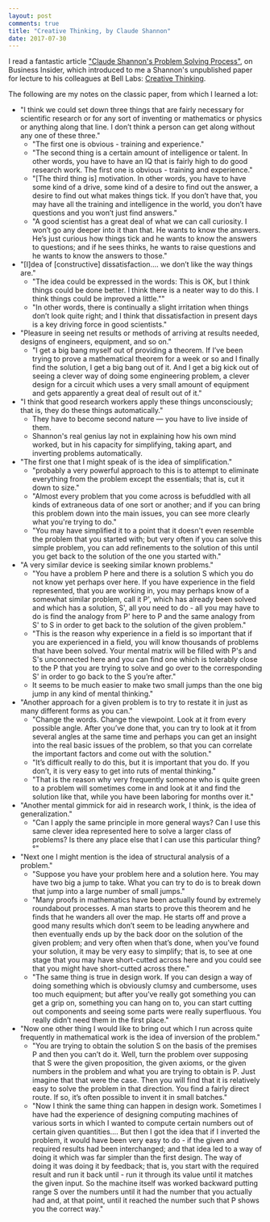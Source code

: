 ```yaml
---
layout: post
comments: true
title: "Creative Thinking, by Claude Shannon"
date: 2017-07-30
---
```


I read a fantastic article ["Claude Shannon's Problem Solving Process"](http://www.businessinsider.com/engineer-claude-shannon-problem-solving-process-2017-7), on Business Insider, which introduced to me a Shannon's unpublished paper for lecture to his colleagues at Bell Labs: [Creative Thinking](http://www1.ece.neu.edu/~naderi/Claude%20Shannon.html). 

The following are my notes on the classic paper, from which I learned a lot:

- "I think we could set down three things that are fairly necessary for scientific research or for any sort of inventing or mathematics or physics or anything along that line. I don’t think a person can get along without any one of these three."
  * "The first one is obvious - training and experience."
  * "The second thing is a certain amount of intelligence or talent. In other words, you have to have an IQ that is fairly high to do good research work.
  The first one is obvious - training and experience."
  * "[The third thing is] motivation. In other words, you have to have some kind of a drive, some kind of a desire to find out the answer, a desire to find out what makes things tick. If you don’t have that, you may have all the training and intelligence in the world, you don’t have questions and you won’t just find answers."
  * "A good scientist has a great deal of what we can call curiosity. I won’t go any deeper into it than that. He wants to know the answers. He’s just curious how things tick and he wants to know the answers to questions; and if he sees thinks, he wants to raise questions and he wants to know the answers to those."
- "[I]dea of [constructive] dissatisfaction.... we don’t like the way things are."
  * "The idea could be expressed in the words: This is OK, but I think things could be done better. I think there is a neater way to do this. I think things could be improved a little."" 
  * "In other words, there is continually a slight irritation when things don’t look quite right; and I think that dissatisfaction in present days is a key driving force in good scientists."
- "Pleasure in seeing net results or methods of arriving at results needed, designs of engineers, equipment, and so on."
  * "I get a big bang myself out of providing a theorem. If I’ve been trying to prove a mathematical theorem for a week or so and I finally find the solution, I get a big bang out of it. And I get a big kick out of seeing a clever way of doing some engineering problem, a clever design for a circuit which uses a very small amount of equipment and gets apparently a great deal of result out of it."
- "I think that good research workers apply these things unconsciously; that is, they do these things automatically."
  * They have to become second nature — you have to live inside of them. 
  * Shannon's real genius lay not in explaining how his own mind worked, but in his capacity for simplifying, taking apart, and inverting problems automatically.
- "The first one that I might speak of is the idea of simplification."
  * "probably a very powerful approach to this is to attempt to eliminate everything from the problem except the essentials; that is, cut it down to size."
  * "Almost every problem that you come across is befuddled with all kinds of extraneous data of one sort or another; and if you can bring this problem down into the main issues, you can see more clearly what you're trying to do."
  * "You may have simplified it to a point that it doesn't even resemble the problem that you started with; but very often if you can solve this simple problem, you can add refinements to the solution of this until you get back to the solution of the one you started with."
- "A very similar device is seeking similar known problems."
  * "You have a problem P here and there is a solution S which you do not know yet perhaps over here. If you have experience in the field represented, that you are working in, you may perhaps know of a somewhat similar problem, call it P', which has already been solved and which has a solution, S', all you need to do - all you may have to do is find the analogy from P' here to P and the same analogy from S' to S in order to get back to the solution of the given problem."
  * "This is the reason why experience in a field is so important that if you are experienced in a field, you will know thousands of problems that have been solved. Your mental matrix will be filled with P's and S's unconnected here and you can find one which is tolerably close to the P that you are trying to solve and go over to the corresponding S' in order to go back to the S you’re after."
  * It seems to be much easier to make two small jumps than the one big jump in any kind of mental thinking."
- "Another approach for a given problem is to try to restate it in just as many different forms as you can."
  * "Change the words. Change the viewpoint. Look at it from every possible angle. After you’ve done that, you can try to look at it from several angles at the same time and perhaps you can get an insight into the real basic issues of the problem, so that you can correlate the important factors and come out with the solution." 
  * "It’s difficult really to do this, but it is important that you do. If you don’t, it is very easy to get into ruts of mental thinking."
  * "That is the reason why very frequently someone who is quite green to a problem will sometimes come in and look at it and find the solution like that, while you have been laboring for months over it."
- "Another mental gimmick for aid in research work, I think, is the idea of generalization."
  * "Can I apply the same principle in more general ways? Can I use this same clever idea represented here to solve a larger class of problems? Is there any place else that I can use this particular thing?°"
- "Next one I might mention is the idea of structural analysis of a problem."
  * "Suppose you have your problem here and a solution here. You may have two big a jump to take. What you can try to do is to break down that jump into a large number of small jumps."
  * "Many proofs in mathematics have been actually found by extremely roundabout processes. A man starts to prove this theorem and he finds that he wanders all over the map. He starts off and prove a good many results which don’t seem to be leading anywhere and then eventually ends up by the back door on the solution of the given problem; and very often when that’s done, when you’ve found your solution, it may be very easy to simplify; that is, to see at one stage that you may have short-cutted across here and you could see that you might have short-cutted across there." 
  * "The same thing is true in design work. If you can design a way of doing something which is obviously clumsy and cumbersome, uses too much equipment; but after you’ve really got something you can get a grip on, something you can hang on to, you can start cutting out components and seeing some parts were really superfluous. You really didn’t need them in the first place."
- "Now one other thing I would like to bring out which I run across quite frequently in mathematical work is the idea of inversion of the problem."
  * "You are trying to obtain the solution S on the basis of the premises P and then you can’t do it. Well, turn the problem over supposing that S were the given proposition, the given axioms, or the given numbers in the problem and what you are trying to obtain is P. Just imagine that that were the case. Then you will find that it is relatively easy to solve the problem in that direction. You find a fairly direct route. If so, it’s often possible to invent it in small batches."
  * "Now I think the same thing can happen in design work. Sometimes I have had the experience of designing computing machines of various sorts in which I wanted to compute certain numbers out of certain given quantities.... But then I got the idea that if I inverted the problem, it would have been very easy to do - if the given and required results had been interchanged; and that idea led to a way of doing it which was far simpler than the first design. The way of doing it was doing it by feedback; that is, you start with the required result and run it back until - run it through its value until it matches the given input. So the machine itself was worked backward putting range S over the numbers until it had the number that you actually had and, at that point, until it reached the number such that P shows you the correct way."
